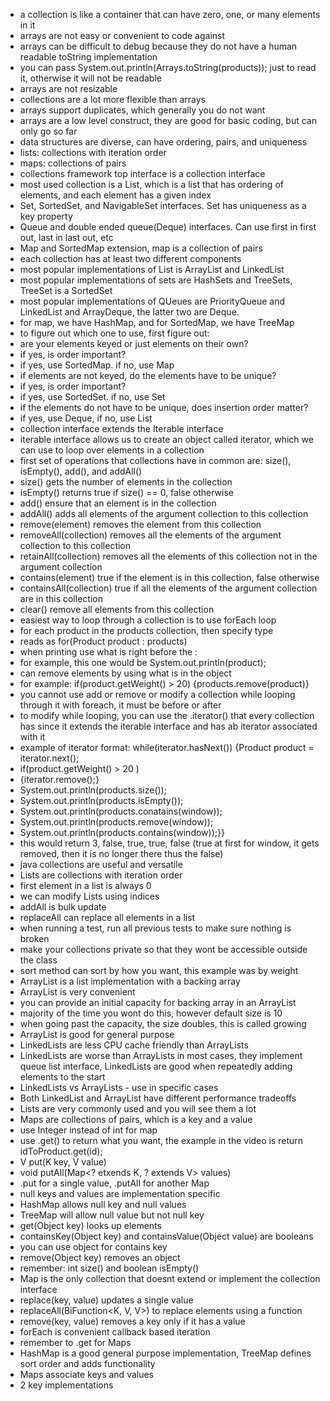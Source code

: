- a collection is like a container that can have zero, one, or many elements in it
- arrays are not easy or convenient to code against
- arrays can be difficult to debug because they do not have a human readable toString implementation
- you can pass System.out.println(Arrays.toString(products)); just to read it, otherwise it will not be readable
- arrays are not resizable
- collections are a lot more flexible than arrays
- arrays support duplicates, which generally you do not want
- arrays are a low level construct, they are good for basic coding, but can only go so far
- data structures are diverse, can have ordering, pairs, and uniqueness
- lists: collections with iteration order
- maps: collections of pairs
- collections framework top interface is a collection interface
- most used collection is a List, which is a list that has ordering of elements, and each element has a given index
- Set, SortedSet, and NavigableSet interfaces. Set has uniqueness as a key property
- Queue and double ended queue(Deque) interfaces. Can use first in first out, last in last out, etc
- Map and SortedMap extension, map is a collection of pairs
- each collection has at least two different components
- most popular implementations of List is ArrayList and LinkedList
- most popular implementations of sets are HashSets and TreeSets, TreeSet is a SortedSet
- most popular implementations of QUeues are PriorityQueue and LinkedList and ArrayDeque, the latter two are Deque.
- for map, we have HashMap, and for SortedMap, we have TreeMap
- to figure out which one to use, first figure out:
- are your elements keyed or just elements on their own?
- if yes, is order important?
- if yes, use SortedMap. if no, use Map
- if elements are not keyed, do the elements have to be unique?
- if yes, is order important?
- if yes, use SortedSet. if no, use Set
- if the elements do not have to be unique, does insertion order matter?
- if yes, use Deque, if no, use List
- collection interface extends the Iterable interface
- iterable interface allows us to create an object called iterator, which we can use to loop over elements in a collection
- first set of operations that collections have in common are: size(), isEmpty(), add(), and addAll()
- size() gets the number of elements in the collection
- isEmpty() returns true if size() == 0, false otherwise
- add() ensure that an element is in the collection
- addAll() adds all elements of the argument collection to this collection
- remove(element) removes the element from this collection
- removeAll(collection) removes all the elements of the argument collection to this collection
- retainAll(collection) removes all the elements of this collection not in the argument collection
- contains(element) true if the element is in this collection, false otherwise
- containsAll(collection) true if all the elements of the argument collection are in this collection
- clear() remove all elements from this collection
- easiest way to loop through a collection is to use forEach loop
- for each product in the products collection, then specify type
- reads as for(Product product : products)
- when printing use what is right before the :
- for example, this one would be System.out.println(product);
- can remove elements by using what is in the object
- for example: if(product.getWeight() > 20) {products.remove(product)}
- you cannot use add or remove or modify a collection while looping through it with foreach, it must be before or after
- to modify while looping, you can use the .iterator() that every collection has since it extends the iterable interface and has ab iterator associated with it
- example of iterator format: while(iterator.hasNext()) {Product product = iterator.next();
- if(product.getWeight() > 20 )
- {iterator.remove();}
- System.out.println(products.size());
- System.out.println(products.isEmpty());
- System.out.println(products.conatains(window));
- System.out.println(products.remove(window));
- System.out.println(products.contains(window));}}
- this would return 3, false, true, true, false (true at first for window, it gets removed, then it is no longer there thus the false)
- java collections are useful and versatile
- Lists are collections with iteration order
- first element in a list is always 0
- we can modify Lists using indices
- addAll is bulk update
- replaceAll can replace all elements in a list
- when running a test, run all previous tests to make sure nothing is broken
- make your collections private so that they wont be accessible outside the class
- sort method can sort by how you want, this example was by weight
- ArrayList is a list implementation with a backing array
- ArrayList is very convenient
- you can provide an initial capacity for backing array in an ArrayList
- majority of the time you wont do this, however default size is 10
- when going past the capacity, the size doubles, this is called growing
- ArrayList is good for general purpose
- LinkedLists are less CPU cache friendly than ArrayLists
- LinkedLists are worse than ArrayLists in most cases, they implement queue list interface, LinkedLists are good when repeatedly adding elements to the start
- LinkedLists vs ArrayLists - use in specific cases
- Both LinkedList and ArrayList have different performance tradeoffs
- Lists are very commonly used and you will see them a lot
- Maps are collections of pairs, which is a key and a value
- use Integer instead of int for map
- use .get() to return what you want, the example in the video is return idToProduct.get(id);
- V put(K key, V value)
- void putAll(Map<? etxends K, ? extends V> values)
- .put for a single value, .putAll for another Map
- null keys and values are implementation specific
- HashMap allows null key and null values
- TreeMap will allow null value but not null key
- get(Object key) looks up elements
- containsKey(Object key) and containsValue(Object value) are booleans
- you can use object for contains key
- remove(Object key) removes an object
- remember: int size() and boolean isEmpty()
- Map is the only collection that doesnt extend or implement the collection interface
- replace(key, value) updates a single value
- replaceAll(BiFunction<K, V, V>) to replace elements using a function
- remove(key, value) removes a key only if it has a value
- forEach is convenient callback based iteration
- remember to .get for Maps
- HashMap is a good general purpose implementation, TreeMap defines sort order and adds functionality
- Maps associate keys and values
- 2 key implementations
